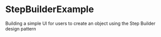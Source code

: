 # StepBuilderExample
Building a simple UI for users to create an object using the Step Builder design pattern
